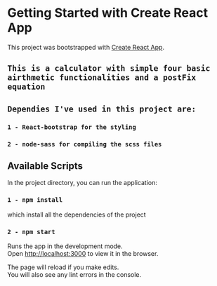 # Getting Started with Create React App

This project was bootstrapped with [Create React App](https://github.com/facebook/create-react-app).

## `This is a calculator with simple four basic airthmetic functionalities and a postFix equation`

## `Dependies I've used in this project are:`

### `1 - React-bootstrap for the styling`
### `2 - node-sass for compiling the scss files`

## Available Scripts

In the project directory, you can run the application:

### `1 - npm install`

which install all the dependencies of the project

### `2 - npm start`

Runs the app in the development mode.\
Open [http://localhost:3000](http://localhost:3000) to view it in the browser.

The page will reload if you make edits.\
You will also see any lint errors in the console.
